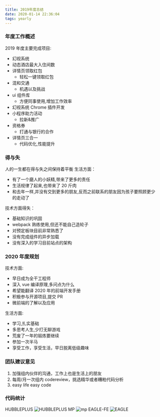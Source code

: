 ```yaml
---
title: 2019年度总结
date: 2020-01-14 22:36:04
tags: yearly
---
```


### 年度工作概述

2019 年度主要完成项目:

- 幻视系统
- 动态酒店最大入住间数
- 详情页领取红包
  - 轻松一键领取红包
- 混和交通
  - 机遇以及挑战
- ui 组件库
  - 方便同事使用,增加工作效率
- 幻视系统 Chrome 插件开发
- 小程序助力活动
  - 拉新&推广
- 资格券
  - 打通与银行的合作
- 详情页三合一
  - 代码优化,性能提升

### 得与失

人的一生都在得与失之间保持着平衡
生活方面：

- 有了一个磨人的小妖精,带来了更多的责任
- 生活规律了起来,也带来了 20 斤肉
- 和去年一样,并没有交到更多的朋友,反而之前联系的朋友因为孩子要照顾更少的走动了

技术方面得失：

- 基础知识的巩固
- webpack 熟练使用,但还不能自己造轮子
- 对预定板块目前非常熟悉了
- 没有完成组件的异步加载
- 没有深入的学习目前站点的架构

### 2020 年度规划

技术方面:

- 早日成为全干工程师
- 深入 vue 编译原理,多问点为什么
- 希望能翻译 2020 年的前端开发手册
- 积极参与开源项目,提交 PR
- 微前端的了解以及应用

生活方面:

- 学习,扎实基础
- 多思考人生,少打无聊游戏
- 荒废了一年的锻炼要继续
- 参加一次半马
- 享受工作，享受生活，早日脱离低级趣味

### 团队建议意见

1. 加强组内伙伴的沟通，工作上也是生活上的朋友
2. 每周/月一次组内 codereview，挑选精华或者糟粕代码分析
3. easy life easy code

### 代码统计

HUBBLEPLUS
![HUBBLEPLUS](/img/2019-plus.png)
MP
![mp](/img/2019-mini.png)
EAGLE-FE
![EAGLE](/img/2019-tcul.png)
